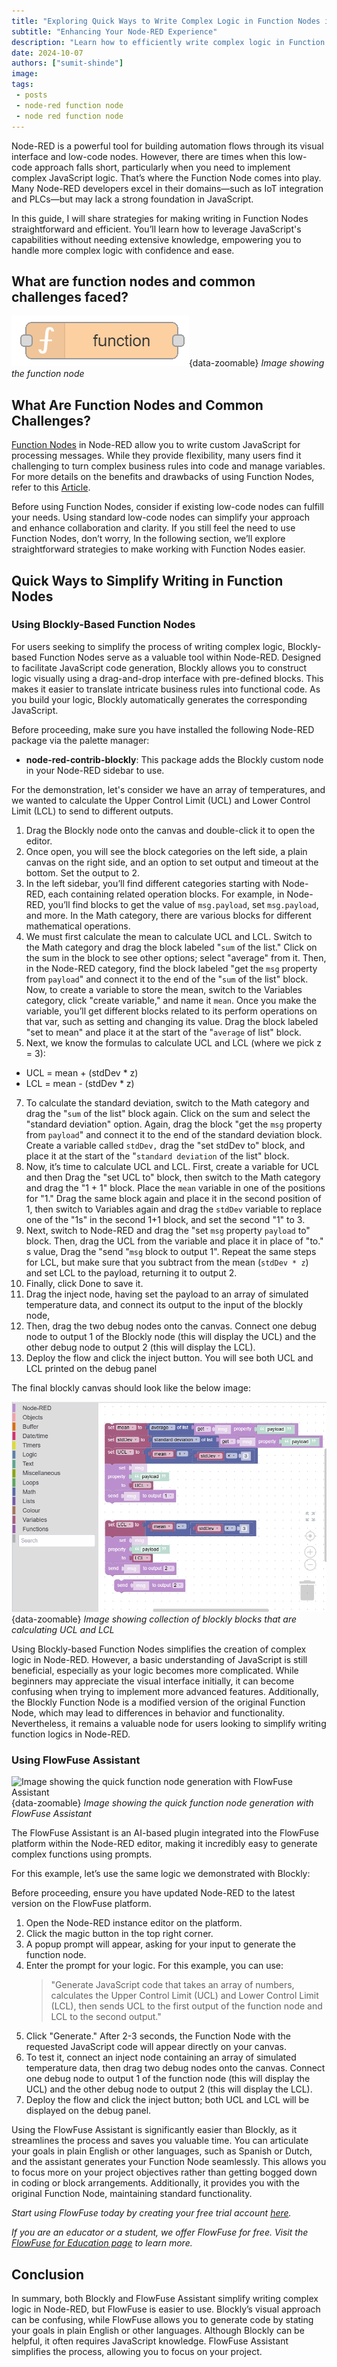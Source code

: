 ```yaml
---
title: "Exploring Quick Ways to Write Complex Logic in Function Nodes in Node-RED" 
subtitle: "Enhancing Your Node-RED Experience"
description: "Learn how to efficiently write complex logic in Function Nodes within Node-RED, simplifying your development process and improving your workflows."
date: 2024-10-07
authors: ["sumit-shinde"]
image: 
tags:
 - posts
 - node-red function node
 - node red function node
---
```


Node-RED is a powerful tool for building automation flows through its visual interface and low-code nodes. However, there are times when this low-code approach falls short, particularly when you need to implement complex JavaScript logic. That’s where the Function Node comes into play. Many Node-RED developers excel in their domains—such as IoT integration and PLCs—but may lack a strong foundation in JavaScript.
<!--more-->
In this guide, I will share strategies for making writing in Function Nodes straightforward and efficient. You’ll learn how to leverage JavaScript's capabilities without needing extensive knowledge, empowering you to handle more complex logic with confidence and ease.

## What are function nodes and common challenges faced?

![Image showing the function node](./images/node_function.png){data-zoomable}
_Image showing the function node_

## What Are Function Nodes and Common Challenges?

[Function Nodes](/node-red/core-nodes/function/) in Node-RED allow you to write custom JavaScript for processing messages. While they provide flexibility, many users find it challenging to turn complex business rules into code and manage variables. For more details on the benefits and drawbacks of using Function Nodes, refer to this [Article](/blog/2023/03/why-should-you-use-node-red-function-nodes/).

Before using Function Nodes, consider if existing low-code nodes can fulfill your needs. Using standard low-code nodes can simplify your approach and enhance collaboration and clarity. If you still feel the need to use Function Nodes, don’t worry, In the following section, we’ll explore straightforward strategies to make working with Function Nodes easier.

## Quick Ways to Simplify Writing in Function Nodes

### Using Blockly-Based Function Nodes

For users seeking to simplify the process of writing complex logic, Blockly-based Function Nodes serve as a valuable tool within Node-RED. Designed to facilitate JavaScript code generation, Blockly allows you to construct logic visually using a drag-and-drop interface with pre-defined blocks. This makes it easier to translate intricate business rules into functional code. As you build your logic, Blockly automatically generates the corresponding JavaScript.

Before proceeding, make sure you have installed the following Node-RED package via the palette manager:

- **node-red-contrib-blockly**: This package adds the Blockly custom node in your Node-RED sidebar to use.

For the demonstration, let's consider we have an array of temperatures, and we wanted to calculate the Upper Control Limit (UCL) and Lower Control Limit (LCL) to send to different outputs.

1. Drag the Blockly node onto the canvas and double-click it to open the editor.
2. Once open, you will see the block categories on the left side, a plain canvas on the right side, and an option to set output and timeout at the bottom. Set the output to 2.
3. In the left sidebar, you’ll find different categories starting with Node-RED, each containing related operation blocks. For example, in Node-RED, you’ll find blocks to get the value of `msg.payload`, set `msg.payload`, and more. In the Math category, there are various blocks for different mathematical operations.
4. We must first calculate the mean to calculate UCL and LCL. Switch to the Math category and drag the block labeled "`sum` of the list." Click on the sum in the block to see other options; select "average" from it. Then, in the Node-RED category, find the block labeled "get the `msg` property from `payload`" and connect it to the end of the "`sum` of the list" block. Now, to create a variable to store the mean, switch to the Variables category, click "create variable," and name it `mean`. Once you make the variable, you’ll get different blocks related to its perform operations on that var, such as setting and changing its value. Drag the block labeled "set to mean" and place it at the start of the "`average` of list" block.
6. Next, we know the formulas to calculate UCL and LCL (where we pick z = 3):

- UCL = mean + (stdDev * z)
- LCL = mean - (stdDev * z)
   
7. To calculate the standard deviation, switch to the Math category and drag the "`sum` of the list" block again. Click on the sum and select the "standard deviation" option. Again, drag the block "get the `msg` property from `payload`" and connect it to the end of the standard deviation block. Create a variable called `stdDev,` drag the "set stdDev to" block, and place it at the start of the "`standard deviation` of the list" block.
8. Now, it’s time to calculate UCL and LCL. First, create a variable for UCL and then Drag the "set UCL to" block, then switch to the Math category and drag the "1 + 1" block. Place the `mean` variable in one of the positions for "1." Drag the same block again and place it in the second position of 1, then switch to Variables again and drag the `stdDev` variable to replace one of the "1s" in the second 1+1 block, and set the second "1" to 3.
9. Next, switch to Node-RED and drag the "set `msg` property `payload` to" block. Then, drag the UCL from the variable and place it in place of "to." s value, Drag the "send "`msg` block to output 1". Repeat the same steps for LCL, but make sure that you subtract from the mean (`stdDev * z`) and set LCL to the payload, returning it to output 2.
10. Finally, click Done to save it.
11. Drag the inject node, having set the payload to an array of simulated temperature data, and connect its output to the input of the blockly node,
12. Then, drag the two debug nodes onto the canvas. Connect one debug node to output 1 of the Blockly node (this will display the UCL) and the other debug node to output 2 (this will display the LCL).
13. Deploy the flow and click the inject button. You will see both UCL and LCL printed on the debug panel

The final blockly canvas should look like the below image:

![Image showing collection of blockly blocks that are calculating UCL and LCL](./images/blockly.png){data-zoomable}
_Image showing collection of blockly blocks that are calculating UCL and LCL_

Using Blockly-based Function Nodes simplifies the creation of complex logic in Node-RED. However, a basic understanding of JavaScript is still beneficial, especially as your logic becomes more complicated. While beginners may appreciate the visual interface initially, it can become confusing when trying to implement more advanced features. Additionally, the Blockly Function Node is a modified version of the original Function Node, which may lead to differences in behavior and functionality. Nevertheless, it remains a valuable node for users looking to simplify writing function logics in Node-RED.

### Using FlowFuse Assistant

![Image showing the quick function node generation with FlowFuse Assistant](./images/flowfuse-assistant.gif){data-zoomable}
_Image showing the quick function node generation with FlowFuse Assistant_

The FlowFuse Assistant is an AI-based plugin integrated into the FlowFuse platform within the Node-RED editor, making it incredibly easy to generate complex functions using prompts.

For this example, let’s use the same logic we demonstrated with Blockly:

Before proceeding, ensure you have updated Node-RED to the latest version on the FlowFuse platform.

1. Open the Node-RED instance editor on the platform.
2. Click the magic button in the top right corner.
3. A popup prompt will appear, asking for your input to generate the function node.
4. Enter the prompt for your logic. For this example, you can use:  
   > "Generate JavaScript code that takes an array of numbers, calculates the Upper Control Limit (UCL) and Lower Control Limit (LCL), then sends UCL to the first output of the function node and LCL to the second output."
5. Click "Generate." After 2-3 seconds, the Function Node with the requested JavaScript code will appear directly on your canvas.
6. To test it, connect an inject node containing an array of simulated temperature data, then drag two debug nodes onto the canvas. Connect one debug node to output 1 of the function node (this will display the UCL) and the other debug node to output 2 (this will display the LCL).
7. Deploy the flow and click the inject button; both UCL and LCL will be displayed on the debug panel.

Using the FlowFuse Assistant is significantly easier than Blockly, as it streamlines the process and saves you valuable time. You can articulate your goals in plain English or other languages, such as Spanish or Dutch, and the assistant generates your Function Node seamlessly. This allows you to focus more on your project objectives rather than getting bogged down in coding or block arrangements. Additionally, it provides you with the original Function Node, maintaining standard functionality.

*Start using FlowFuse today by creating your free trial account [here](https://app.flowfuse.com/account/create).*

*If you are an educator or a student, we offer FlowFuse for free. Visit the [FlowFuse for Education page](/education/) to learn more.*

## Conclusion 

In summary, both Blockly and FlowFuse Assistant simplify writing complex logic in Node-RED, but FlowFuse is easier to use. Blockly’s visual approach can be confusing, while FlowFuse allows you to generate code by stating your goals in plain English or other languages. Although Blockly can be helpful, it often requires JavaScript knowledge. FlowFuse Assistant simplifies the process, allowing you to focus on your project.

